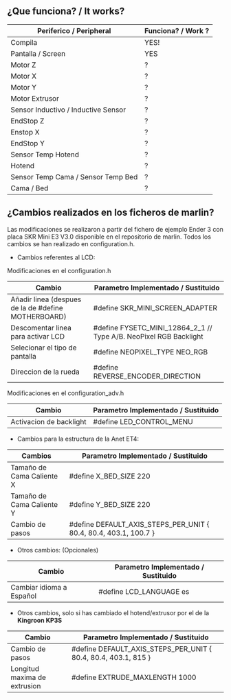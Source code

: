 ## ¿Que funciona? / It works?

| Periferico / Peripheral | Funciona? / Work ? | 
|---------------------------|-------------|
| Compila | YES! |
| Pantalla / Screen | YES |
| Motor Z | ? |
| Motor X  |	? |
| Motor Y |	?|
| Motor Extrusor | ? |
| Sensor Inductivo  / Inductive Sensor| ? |
| EndStop Z |	? |
| Enstop X |	? |
| EndStop Y|	? |
| Sensor Temp Hotend	| ? |
| Hotend |	? |
| Sensor Temp Cama / Sensor Temp Bed	| ? |
| Cama / Bed	| ? |


## ¿Cambios realizados en los ficheros de marlin?
Las modificaciones se realizaron a partir del fichero de ejemplo Ender 3 con placa SKR Mini E3 V3.0 disponible en el repositorio de marlin. Todos los cambios se han realizado en configuration.h.

- Cambios referentes al LCD:
  
Modificaciones en el configuration.h

| Cambio | Parametro Implementado / Sustituido| 
|---------------------------|-------------|
|Añadir linea (despues de la de  #define MOTHERBOARD)| #define SKR_MINI_SCREEN_ADAPTER |
|Descomentar linea para activar LCD| #define FYSETC_MINI_12864_2_1    // Type A/B. NeoPixel RGB Backlight |
|Selecionar el tipo de pantalla | #define NEOPIXEL_TYPE NEO_RGB |
|Direccion de la rueda | #define REVERSE_ENCODER_DIRECTION |

Modificaciones en el configuration_adv.h

| Cambio | Parametro Implementado / Sustituido| 
|---------------------------|-------------|
| Activacion de backlight|  #define LED_CONTROL_MENU |

- Cambios para la estructura de la Anet ET4:

| Cambios | Parametro Implementado / Sustituido| 
|---------------------------|-------------|
| Tamaño de Cama Caliente X| #define X_BED_SIZE 220 |
| Tamaño de Cama Caliente Y| #define Y_BED_SIZE 220 |
| Cambio de pasos  | #define DEFAULT_AXIS_STEPS_PER_UNIT   { 80.4, 80.4, 403.1, 100.7 } |


- Otros cambios: (Opcionales)

| Cambio | Parametro Implementado / Sustituido| 
|---------------------------|-------------|
| Cambiar idioma a Español | #define LCD_LANGUAGE es |

- Otros cambios, solo si has cambiado el hotend/extrusor por el de la **Kingroon KP3S**

| Cambio | Parametro Implementado / Sustituido| 
|---------------------------|-------------|
| Cambio de pasos  | #define DEFAULT_AXIS_STEPS_PER_UNIT   { 80.4, 80.4, 403.1, 815 } |
| Longitud maxima de extrusion  | #define EXTRUDE_MAXLENGTH 1000 |

